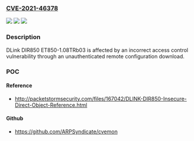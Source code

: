 ### [CVE-2021-46378](https://cve.mitre.org/cgi-bin/cvename.cgi?name=CVE-2021-46378)
![](https://img.shields.io/static/v1?label=Product&message=n%2Fa&color=blue)
![](https://img.shields.io/static/v1?label=Version&message=n%2Fa&color=blue)
![](https://img.shields.io/static/v1?label=Vulnerability&message=n%2Fa&color=brighgreen)

### Description

DLink DIR850 ET850-1.08TRb03 is affected by an incorrect access control vulnerability through an unauthenticated remote configuration download.

### POC

#### Reference
- http://packetstormsecurity.com/files/167042/DLINK-DIR850-Insecure-Direct-Object-Reference.html

#### Github
- https://github.com/ARPSyndicate/cvemon

